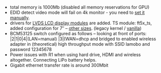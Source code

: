 - total memory is 1000Mb (disabled all memory reservations for GPU)
- EDID detect video mode will fail on 4k monitor - you need to [set it manually](http://docs.armbian.com/Hardware_Allwinner/#how-to-reconfigure-video-output).
- drivers for [LVDS LCD display modules](http://www.lenovator.com/7-inch-LCD) are added. TS module: ft5x_ts, added configuration for 7″ – [other sizes](https://github.com/LeMaker/fex_configuration/tree/master/fex). (legacy kernel / [vanilla](https://github.com/igorpecovnik/lib/blob/master/patch/kernel/sunxi-next/bananapipro_lemaker_lcd.patch.disabled))
- BCM53125 switch configured as follows – looking at front of ports: |2|1|0|4|(LAN=manual) |3|(WAN=dhcp and bridged to enabled wireless adapter in (theoretical) high throughput mode with SSID lamobo and password 12345678
- Power issues with R1 when using hard drive, HDMI and wireless altogether. Connecting LiPo battery helps.
- Gigabit ethernet transfer rate is around 300Mbit